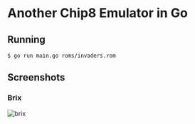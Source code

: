 # Another Chip8 Emulator in Go


## Running
```$ go run main.go roms/invaders.rom```


## Screenshots

### Brix
![brix](https://github.com/gemulation/chip8/raw/master/images/brix.gif)

